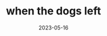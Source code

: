 ---
title: "when the dogs left"
description: "An archive of my submissions to my high school's weekly broadcast."
date: 2023-05-16
tags: [ ]
isDraft: true
---